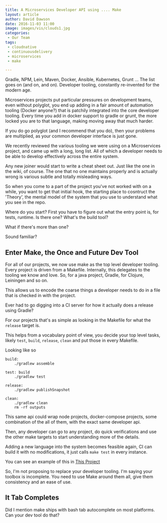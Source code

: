 ```yaml
---
title: A Microservices Developer API using .... Make
layout: article
author: David Dawson
date: 2016-11-03 11:00
image: images/vis/clouds1.jpg
categories:
 - Our Team
tags:
 - cloudnative
 - continuousdelivery
 - microservices
 - make

---
```


Gradle, NPM, Lein, Maven, Docker, Ansible, Kubernetes, Grunt ... The list goes on (and on, and on). Developer tooling, constantly re-invented for the modern age.

Microservices projects put particular pressures on development teams, even without polyglot, you end up adding in a fair amount of automation
tooling (Docker anyone?) that is patchily integrated into the core developer tooling. Every time you add in docker support to gradle or grunt, the more locked you are to that language, making moving away that much harder.

If you do go polyglot (and I recommend that you do), then your problems are multiplied, as your common developer interface is just gone.

We recently reviewed the various tooling we were using on a Microservices project, and came up with a long, long list. All of which a developer needs to be able to develop effectively across the entire system.

Any new joiner would start to write a cheat sheet out. Just like the one in the wiki, of course. The one that no one maintains properly and is actually wrong is various subtle and totally misleading ways.

So when you come to a part of the project you've not worked with on a while, you want to get that initial hook, the starting place to cosntruct the 'Theory', the mental model of the system that you use to understand what you see in the repo.

Where do you start?  First you have to figure out what the entry point is, for tests, runtime. Is there one?  What's the build tool?

What if there's more than one?

Sound familiar?

## Enter Make, the Once and Future Dev Tool

For all of our projects, we now use make as the top level developer tooling. Every project is driven from a Makefile.
Internally, this delegates to the tooling we know and love. So, for a java project, Gradle, for Clojure, Leiningen and so on.

This allows us to encode the coarse things a developer needs to do in a file that is checked in with the project.

Ever had to go digging into a CI server for how it actually does a release using Gradle?

For our projects that's as simple as looking in the Makefile for what the `release` target is.

This helps from a vocabulary point of view, you decide your top level tasks, likely `test`, `build`, `release`, `clean` and put those in every Makefile.

Looking like so

```
build:
	./gradlew assemble

test: build
	./gradlew test

release:
	./gradlew publishSnapshot

clean:
	./gradlew clean
	rm -rf outputs

```

This same api could wrap node projects, docker-compose projects, some combination of the all of them, with the exact same developer api.

Then, any developer can go to any project, do quick verifications and use the other make targets to start understanding more of the details.

Adding a new language into the system becomes feasible again, CI can build it with no modifications, it just calls `make test` in every instance.

You can see an example of this in [This Project](https://github.com/muoncore/muon-intro-talk)

So, I'm not proposing to replace your developer tooling. I'm saying your toolbox is incomplete. You need to use Make around them all,
give them consistency and an ease of use.

## It Tab Completes

Did I mention make ships with bash tab autocomplete on most platforms. Can your dev tool do that?

